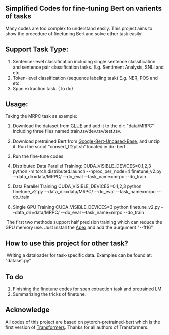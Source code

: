 ## Simplified Codes for fine-tuning Bert on varients of tasks
  Many codes are too complex to understand easily. This project aims to show the procedure of finetuning Bert and solve other task easily! 

## Support Task Type:
1. Sentence-level classification including single sentence classification and sentence pair classification tasks.
   		E.g. Sentiment Analysis, SNLI and  etc
2. Token-level classification (sequence labeling task)
   		E.g. NER, POS and etc.
3. Span extraction task. (To do)

## Usage:
  Taking the MRPC task as example:
1. Download the dataset from [GLUE](https://gluebenchmark.com/) and add it to the dir: "data/MRPC" including three files named train.tsv/dev.tsv/test.tsv.
2. Download pretrained Bert from [Google-Bert-Uncased-Base](https://github.com/google-research/bert), and unzip it. Run the script "convert_tf2pt.sh" located in dir: bert
3. Run the fine-tune codes:

1. Distributed Data Parallel Training:
   CUDA_VISIBLE_DEVICES=0,1,2,3 python -m torch.distributed.launch --nproc_per_node=4 finetune_v2.py --data_dir=data/MRPC/ --do_eval --task_name=mrpc --do_train
2. Data Parallel Training
   CUDA_VISIBLE_DEVICES=0,1,2,3 python finetune_v2.py --data_dir=data/MRPC/ --do_eval --task_name=mrpc --do_train
3. Single GPU Training
   CUDA_VISIBLE_DEVICES=3 python finetune_v2.py --data_dir=data/MRPC/ --do_eval --task_name=mrpc --do_train

​    The first two methods support half precision training which can reduce the GPU memory use. Just install the [Apex](https://github.com/NVIDIA/apex) and add the aurgument "--ft16"

## How to use this project for other task?
​    Writing a dataloader for task-specific data. Examples can be found at: "dataset.py"

## To do
1. Finishing the finetune codes for span extraction task and pretrained LM.
2. Summarizing the tricks of finetune.

## Acknowledge
All codes of this project are based on pytorch-pretrained-bert which is the first version of [Transformers](https://github.com/huggingface/transformers). Thanks for all authors of Transformers. 

